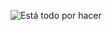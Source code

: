 ![Está todo por hacer](https://i.pinimg.com/originals/35/c3/fe/35c3fef24db39f434fe11f8d34c1a8ca.gif)

